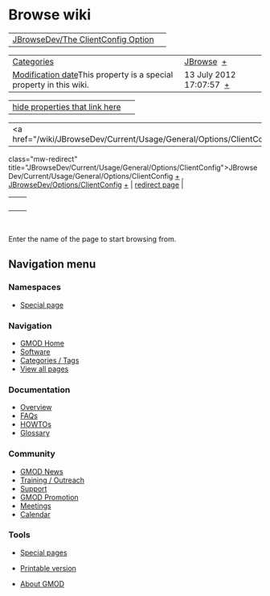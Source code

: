 



<span id="top"></span>




# <span dir="auto">Browse wiki</span>






|  |  |
|----|----|
| [JBrowseDev/The ClientConfig Option](/wiki/JBrowseDev/The_ClientConfig_Option "JBrowseDev/The ClientConfig Option") |  |

|  |  |
|----|----|
| [Categories](/wiki/Special%3ACategories "Special%3ACategories") | <span class="smwb-value">[JBrowse](/wiki/Category%3AJBrowse "Category%3AJBrowse")  <span class="smwsearch">[+](/wiki/Special%3ASearchByProperty/JBrowse "Special%3ASearchByProperty/JBrowse")</span></span> |
| <span class="smw-highlighter" data-type="1" state="inline" data-title="Property"><span class="smwbuiltin">[Modification date](/wiki/Property:Modification_date "Property:Modification date")</span><span class="smwttcontent">This property is a special property in this wiki.</span></span> | <span class="smwb-value">13 July 2012 17:07:57  <span class="smwsearch">[+](/wiki/Special%3ASearchByProperty/Modification-20date/13-20July-202012-2017:07:57 "Special%3ASearchByProperty/Modification-20date/13-20July-202012-2017:07:57")</span></span> |

<span id="smw_browse_incoming"></span>

|  |  |
|----|----|
| [hide properties that link here](/mediawiki/index.php?title=Special:Browse&offset=0&dir=out&article=JBrowseDev%2FThe+ClientConfig+Option)  |  |

|  |  |
|----|----|
| <span class="smwb-ivalue"><a href="/wiki/JBrowseDev/Current/Usage/General/Options/ClientConfig"
class="mw-redirect"
title="JBrowseDev/Current/Usage/General/Options/ClientConfig">JBrowseDev/Current/Usage/General/Options/ClientConfig</a> <span class="smwbrowse">[+](/wiki/Special%3ABrowse/JBrowseDev-2FCurrent-2FUsage-2FGeneral-2FOptions-2FClientConfig "Special%3ABrowse/JBrowseDev-2FCurrent-2FUsage-2FGeneral-2FOptions-2FClientConfig")</span></span> , <span class="smwb-ivalue"><a href="/wiki/JBrowseDev/Options/ClientConfig" class="mw-redirect"
title="JBrowseDev/Options/ClientConfig">JBrowseDev/Options/ClientConfig</a> <span class="smwbrowse">[+](/wiki/Special%3ABrowse/JBrowseDev-2FOptions-2FClientConfig "Special%3ABrowse/JBrowseDev-2FOptions-2FClientConfig")</span></span> | [redirect page](/wiki/Special:ListRedirects "Special:ListRedirects") |

|     |     |
|-----|-----|
|     |     |

 

Enter the name of the page to start browsing from.  








## Navigation menu



### Namespaces

- <span id="ca-nstab-special">[Special
  page](/wiki/Special%3ABrowse/JBrowseDev-2FThe_ClientConfig_Option "This is a special page, you cannot edit the page itself")</span>


### 




<a href="/wiki/Main_Page"
style="background-image: url(http://gmod.org/images/GMOD-cogs.png);"
title="Visit the main page"></a>


### Navigation



- <span id="n-GMOD-Home">[GMOD Home](/wiki/Main_Page)</span>
- <span id="n-Software">[Software](/wiki/GMOD_Components)</span>
- <span id="n-Categories-.2F-Tags">[Categories /
  Tags](/wiki/Categories)</span>
- <span id="n-View-all-pages">[View all
  pages](/wiki/Special:AllPages)</span>




### Documentation



- <span id="n-Overview">[Overview](/wiki/Overview)</span>
- <span id="n-FAQs">[FAQs](/wiki/Category%3AFAQ)</span>
- <span id="n-HOWTOs">[HOWTOs](/wiki/Category%3AHOWTO)</span>
- <span id="n-Glossary">[Glossary](/wiki/Glossary)</span>




### Community



- <span id="n-GMOD-News">[GMOD News](/wiki/GMOD_News)</span>
- <span id="n-Training-.2F-Outreach">[Training /
  Outreach](/wiki/Training_and_Outreach)</span>
- <span id="n-Support">[Support](/wiki/Support)</span>
- <span id="n-GMOD-Promotion">[GMOD
  Promotion](/wiki/GMOD_Promotion)</span>
- <span id="n-Meetings">[Meetings](/wiki/Meetings)</span>
- <span id="n-Calendar">[Calendar](/wiki/Calendar)</span>




### Tools



- <span id="t-specialpages"><a href="/wiki/Special%3ASpecialPages" accesskey="q"
  title="A list of all special pages [q]">Special pages</a></span>
- <span id="t-print"><a
  href="/mediawiki/index.php?title=Special%3ABrowse/JBrowseDev-2FThe_ClientConfig_Option&amp;printable=yes"
  rel="alternate" accesskey="p"
  title="Printable version of this page [p]">Printable version</a></span>





- <span id="footer-places-about">[About
  GMOD](/wiki/GMOD%3AAbout "GMOD%3AAbout")</span>

<!-- -->




